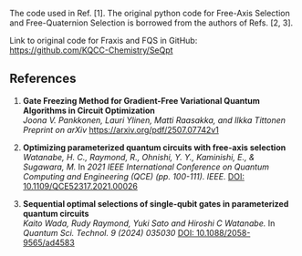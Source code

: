 The code used in Ref. [1]. The original python code for Free-Axis Selection and Free-Quaternion Selection is borrowed from the authors of Refs. [2, 3]. 

Link to original code for Fraxis and FQS in GitHub: https://github.com/KQCC-Chemistry/SeQpt

## References

1. **Gate Freezing Method for Gradient-Free Variational Quantum Algorithms in Circuit Optimization**  
   *Joona V. Pankkonen, Lauri Ylinen, Matti Raasakka, and Ilkka Tittonen*  
   *Preprint on arXiv*
   https://arxiv.org/pdf/2507.07742v1

2. **Optimizing parameterized quantum circuits with free-axis selection**  
   *Watanabe, H. C., Raymond, R., Ohnishi, Y. Y., Kaminishi, E., & Sugawara, M.*
   In *2021 IEEE International Conference on Quantum Computing and Engineering (QCE) (pp. 100-111). IEEE.*
   [DOI: 10.1109/QCE52317.2021.00026](https://arxiv.org/pdf/2104.14875)

4. **Sequential optimal selections of single-qubit gates in parameterized quantum circuits**  
   *Kaito Wada, Rudy Raymond, Yuki Sato and Hiroshi C Watanabe.*
   In *Quantum Sci. Technol. 9 (2024) 035030*
   [DOI: 10.1088/2058-9565/ad4583](https://iopscience.iop.org/article/10.1088/2058-9565/ad4583/pdf)


